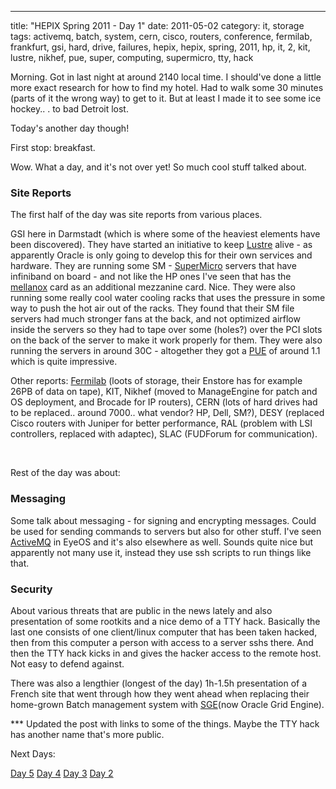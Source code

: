---
title: "HEPIX Spring 2011 - Day 1"
date: 2011-05-02
category: it, storage
tags: activemq, batch, system, cern, cisco, routers, conference, fermilab, frankfurt, gsi, hard, drive, failures, hepix, hepix, spring, 2011, hp, it, 2, kit, lustre, nikhef, pue, super, computing, supermicro, tty, hack

Morning. Got in last night at around 2140 local time. I should've done a little more exact research for how to find my hotel. Had to walk some 30 minutes (parts of it the wrong way) to get to it. But at least I made it to see some ice hockey.. . to bad Detroit lost.

Today's another day though!

First stop: breakfast.

Wow. What a day, and it's not over yet! So much cool stuff talked about.

### Site Reports

The first half of the day was site reports from various places.

GSI here in Darmstadt (which is where some of the heaviest elements have been discovered). They have started an initiative to keep [Lustre](http://lustre.org "lustre.org") alive - as apparently Oracle is only going to develop this for their own services and hardware. They are running some SM - [SuperMicro](http://supermicro.com "supermicro.com") servers that have infiniband on board - and not like the HP ones I've seen that has the [mellanox](http://mellanox.com ".com") card as an additional mezzanine card. Nice. They were also running some really cool water cooling racks that uses the pressure in some way to push the hot air out of the racks. They found that their SM file servers had much stronger fans at the back, and not optimized airflow inside the servers so they had to tape over some (holes?) over the PCI slots on the back of the server to make it work properly for them. They were also running the servers in around 30C - altogether they got a [PUE](http://en.wikipedia.org/wiki/Power_usage_effectiveness "PUE on Wikipedia") of around 1.1 which is quite impressive.

Other reports: [Fermilab](http://fnal.gov "fermilab") (loots of storage, their Enstore has for example 26PB of data on tape), KIT, Nikhef (moved to ManageEngine for patch and OS deployment, and Brocade for IP routers), CERN (lots of hard drives had to be replaced.. around 7000.. what vendor? HP, Dell, SM?), DESY (replaced Cisco routers with Juniper for better performance, RAL (problem with LSI controllers, replaced with adaptec), SLAC (FUDForum for communication).

 

Rest of the day was about:

### Messaging

Some talk about messaging - for signing and encrypting messages. Could be used for sending commands to servers but also for other stuff. I've seen [ActiveMQ](http://activemq.apache.org/ "ActiveMQ") in EyeOS and it's also elsewhere as well. Sounds quite nice but apparently not many use it, instead they use ssh scripts to run things like that.

### Security

About various threats that are public in the news lately and also presentation of some rootkits and a nice demo of a TTY hack. Basically the last one consists of one client/linux computer that has been taken hacked, then from this computer a person with access to a server sshs there. And then the TTY hack kicks in and gives the hacker access to the remote host. Not easy to defend against.

There was also a lengthier (longest of the day) 1h-1.5h presentation of a French site that went through how they went ahead when replacing their home-grown Batch management system with [SGE](http://en.wikipedia.org/wiki/Oracle_Grid_Engine "OGE on wikipedia")(now Oracle Grid Engine).

\*\*\* Updated the post with links to some of the things. Maybe the TTY hack has another name that's more public.

Next Days:

[Day 5](http://www.guldmyr.com/blog/hepix-spring-2011-%e2%80%93-day-5/ "day5") [Day 4](http://www.guldmyr.com/blog/hepix-spring-2011-day-4/ "day4") [Day 3](http://www.guldmyr.com/blog/hepix-spring-2011-%e2%80%93-day-3/ "day3") [Day 2](http://www.guldmyr.com/blog/hepix-spring-2011-%e2%80%93-day-2/ "day2")
